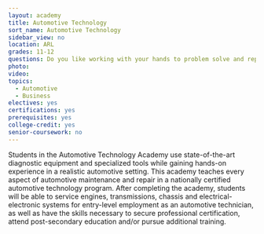 ```yaml
---
layout: academy
title: Automotive Technology
sort_name: Automotive Technology
sidebar_view: no
location: ARL
grades: 11-12
questions: Do you like working with your hands to problem solve and repair automobiles? Do you want to learn about the latest automotive technologies, such as solar-powered vehicles and hybrids?
photo:
video:
topics:
  - Automotive
  - Business
electives: yes
certifications: yes
prerequisites: yes
college-credit: yes
senior-coursework: no
---
```


Students in the Automotive Technology Academy use state-of-the-art diagnostic equipment and specialized tools while gaining hands-on experience in a realistic automotive setting. This academy teaches every aspect of automotive maintenance and repair in a nationally certified automotive technology program. After completing the academy, students will be able to service engines, transmissions, chassis and electrical-electronic systems for entry-level employment as an automotive technician, as well as have the skills necessary to secure professional certification, attend post-secondary education and/or pursue additional training.
